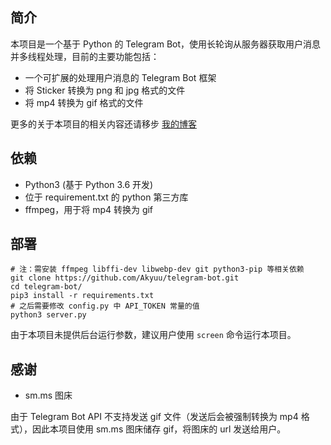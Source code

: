 ## 简介

本项目是一个基于 Python 的 Telegram Bot，使用长轮询从服务器获取用户消息并多线程处理，目前的主要功能包括：

- 一个可扩展的处理用户消息的 Telegram Bot 框架
- 将 Sticker 转换为 png 和 jpg 格式的文件
- 将 mp4 转换为 gif 格式的文件

更多的关于本项目的相关内容还请移步 [我的博客](https://blog.sandtears.com/2018/06/06/telegram-bot-note-1.html)

## 依赖

- Python3 (基于 Python 3.6 开发)
- 位于 requirement.txt 的 python 第三方库
- ffmpeg，用于将 mp4 转换为 gif

## 部署

```
# 注：需安装 ffmpeg libffi-dev libwebp-dev git python3-pip 等相关依赖
git clone https://github.com/Akyuu/telegram-bot.git
cd telegram-bot/
pip3 install -r requirements.txt
# 之后需要修改 config.py 中 API_TOKEN 常量的值
python3 server.py
```

由于本项目未提供后台运行参数，建议用户使用 `screen` 命令运行本项目。

## 感谢

- sm.ms 图床

由于 Telegram Bot API 不支持发送 gif 文件（发送后会被强制转换为 mp4 格式），因此本项目使用 sm.ms 图床储存 gif，将图床的 url 发送给用户。
